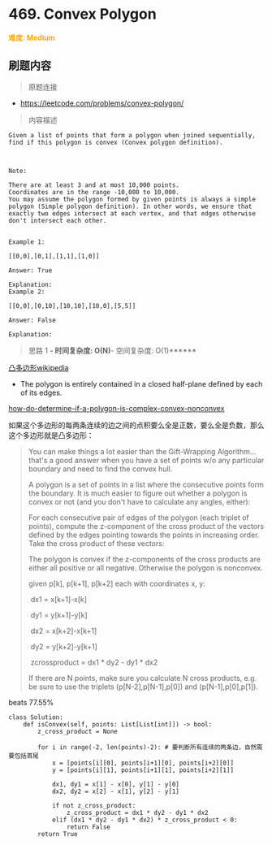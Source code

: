 # 469. Convex Polygon

**<font color=orange>难度: Medium</font>**

## 刷题内容

> 原题连接

* https://leetcode.com/problems/convex-polygon/

> 内容描述

```
Given a list of points that form a polygon when joined sequentially, find if this polygon is convex (Convex polygon definition).

 

Note:

There are at least 3 and at most 10,000 points.
Coordinates are in the range -10,000 to 10,000.
You may assume the polygon formed by given points is always a simple polygon (Simple polygon definition). In other words, we ensure that exactly two edges intersect at each vertex, and that edges otherwise don't intersect each other.
 

Example 1:

[[0,0],[0,1],[1,1],[1,0]]

Answer: True

Explanation:
Example 2:

[[0,0],[0,10],[10,10],[10,0],[5,5]]

Answer: False

Explanation:
```

> 思路 1
******- 时间复杂度: O(N)******- 空间复杂度: O(1)******

[凸多边形wikipedia](https://en.wikipedia.org/wiki/Convex_polygon)
- The polygon is entirely contained in a closed half-plane defined by each of its edges.



[how-do-determine-if-a-polygon-is-complex-convex-nonconvex](http://stackoverflow.com/questions/471962/how-do-determine-if-a-polygon-is-complex-convex-nonconvex)

如果这个多边形的每两条连续的边之间的点积要么全是正数，要么全是负数，那么这个多边形就是凸多边形：

> You can make things a lot easier than the Gift-Wrapping Algorithm... that's a good answer when you have a set of points w/o any particular boundary and need to find the convex hull.
>
> A polygon is a set of points in a list where the consecutive points form the boundary. It is much easier to figure out whether a polygon is convex or not (and you don't have to calculate any angles, either):
>
> 
>
> For each consecutive pair of edges of the polygon (each triplet of points), compute the z-component of the cross product of the vectors defined by the edges pointing towards the points in increasing order. Take the cross product of these vectors:
>
> The polygon is convex if the z-components of the cross products are either all positive or all negative. Otherwise the polygon is nonconvex.
>
> given p[k], p[k+1], p[k+2] each with coordinates x, y:
>
>  dx1 = x[k+1]-x[k]
>
>  dy1 = y[k+1]-y[k]
>
>  dx2 = x[k+2]-x[k+1]
>
>  dy2 = y[k+2]-y[k+1]
>
>  zcrossproduct = dx1 * dy2 - dy1 * dx2
>
> If there are N points, make sure you calculate N cross products, e.g. be sure to use the triplets (p[N-2],p[N-1],p[0]) and (p[N-1],p[0],p[1]).


beats 77.55%

```
class Solution:
    def isConvex(self, points: List[List[int]]) -> bool:
        z_cross_product = None

        for i in range(-2, len(points)-2): # 要判断所有连续的两条边，自然需要包括首尾
            x = [points[i][0], points[i+1][0], points[i+2][0]]
            y = [points[i][1], points[i+1][1], points[i+2][1]]

            dx1, dy1 = x[1] - x[0], y[1] - y[0]
            dx2, dy2 = x[2] - x[1], y[2] - y[1]

            if not z_cross_product:
                z_cross_product = dx1 * dy2 - dy1 * dx2
            elif (dx1 * dy2 - dy1 * dx2) * z_cross_product < 0:
                return False
        return True
```

